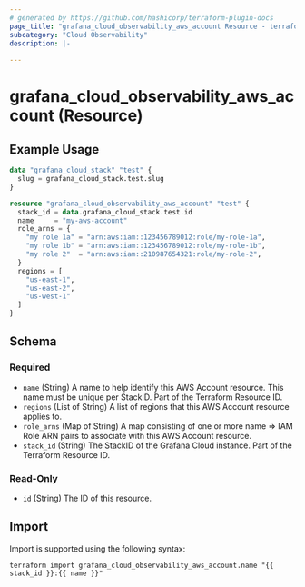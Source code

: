```yaml
---
# generated by https://github.com/hashicorp/terraform-plugin-docs
page_title: "grafana_cloud_observability_aws_account Resource - terraform-provider-grafana"
subcategory: "Cloud Observability"
description: |-
  
---
```


# grafana_cloud_observability_aws_account (Resource)



## Example Usage

```terraform
data "grafana_cloud_stack" "test" {
  slug = grafana_cloud_stack.test.slug
}

resource "grafana_cloud_observability_aws_account" "test" {
  stack_id = data.grafana_cloud_stack.test.id
  name     = "my-aws-account"
  role_arns = {
    "my role 1a" = "arn:aws:iam::123456789012:role/my-role-1a",
    "my role 1b" = "arn:aws:iam::123456789012:role/my-role-1b",
    "my role 2"  = "arn:aws:iam::210987654321:role/my-role-2",
  }
  regions = [
    "us-east-1",
    "us-east-2",
    "us-west-1"
  ]
}
```

<!-- schema generated by tfplugindocs -->
## Schema

### Required

- `name` (String) A name to help identify this AWS Account resource. This name must be unique per StackID. Part of the Terraform Resource ID.
- `regions` (List of String) A list of regions that this AWS Account resource applies to.
- `role_arns` (Map of String) A map consisting of one or more name => IAM Role ARN pairs to associate with this AWS Account resource.
- `stack_id` (String) The StackID of the Grafana Cloud instance. Part of the Terraform Resource ID.

### Read-Only

- `id` (String) The ID of this resource.

## Import

Import is supported using the following syntax:

```shell
terraform import grafana_cloud_observability_aws_account.name "{{ stack_id }}:{{ name }}"
```
